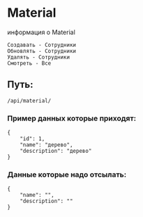 # Material

информация о Material

    Создавать - Сотрудники
    Обновлять - Сотрудники
    Удалять - Сотрудники
    Смотреть - Все

## Путь:

    /api/material/

### Пример данных которые приходят:

    {
        "id": 1,
        "name": "дерево",
        "description": "дерево"
    }

### Данные которые надо отсылать:

    {
        "name": "",
        "description": ""
    }


